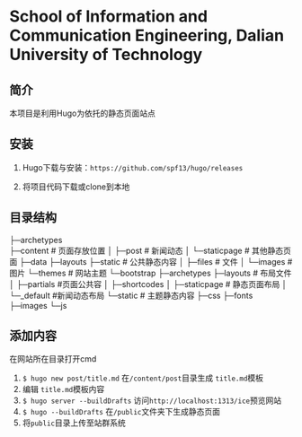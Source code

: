 # School of Information and Communication Engineering, Dalian University of Technology 

## 简介

本项目是利用Hugo为依托的静态页面站点

## 安装

1. Hugo下载与安装：` https://github.com/spf13/hugo/releases `

2. 将项目代码下载或clone到本地

## 目录结构

├─archetypes        
├─content       # 页面存放位置
│  ├─post       # 新闻动态
│  └─staticpage # 其他静态页面
├─data
├─layouts
├─static        # 公共静态内容
│  ├─files      # 文件
│  └─images     # 图片
└─themes        # 网站主题
    └─bootstrap 
        ├─archetypes
        ├─layouts   # 布局文件
        │  ├─partials   #页面公共容
        │  ├─shortcodes 
        │  ├─staticpage # 静态页面布局
        │  └─_default   #新闻动态布局
        └─static        # 主题静态内容
            ├─css
            ├─fonts
            ├─images
            └─js

## 添加内容

在网站所在目录打开cmd

1. ` $ hugo new post/title.md ` 在` /content/post `目录生成 ` title.md `模板
2. 编辑 ` title.md `模板内容
3. ` $ hugo server --buildDrafts ` 访问` http://localhost:1313/ice `预览网站
4. ` $ hugo --buildDrafts ` 在` /public `文件夹下生成静态页面
5. 将` public `目录上传至站群系统


